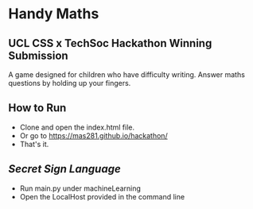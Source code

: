 # Handy Maths

## UCL CSS x TechSoc Hackathon Winning Submission

A game designed for children who have difficulty writing. Answer maths questions by holding up your fingers.

## How to Run

- Clone and open the index.html file.
- Or go to https://mas281.github.io/hackathon/
- That's it.

## *Secret Sign Language*

- Run main.py under machineLearning
- Open the LocalHost provided in the command line

